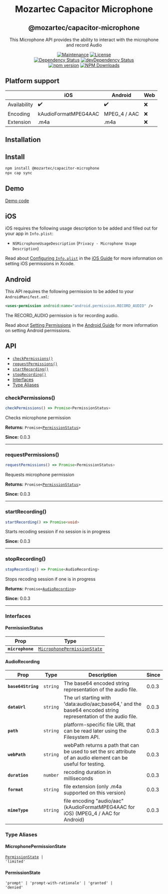 <div align="center">
  <h1>Mozartec Capacitor Microphone</h1>
  <h2>@mozartec/capacitor-microphone</h2>

This Microphone API provides the ability to interact with the microphone and record Audio

[![Maintenance](https://img.shields.io/badge/maintained-yes-green.svg)](https://github.com/mozartec/capacitor-microphone/graphs/commit-activity) [![License](https://img.shields.io/npm/l/@mozartec/capacitor-microphone.svg)](/LICENSE)
<br>
[![Dependency Status](https://david-dm.org/mozartec/capacitor-microphone.svg)](https://david-dm.org/mozartec/capacitor-microphone) [![devDependency Status](https://david-dm.org/mozartec/capacitor-microphone/dev-status.svg)](https://david-dm.org/mozartec/capacitor-microphone?type=dev)
<br>
[![npm version](https://badge.fury.io/js/%40mozartec%2Fcapacitor-microphone.svg)](https://www.npmjs.com/package/@mozartec/capacitor-microphone) [![NPM Downloads](https://img.shields.io/npm/dw/@mozartec/capacitor-microphone)](https://www.npmjs.com/package/@mozartec/capacitor-microphone)

</div>
  
## Platform support
|              | iOS                  | Android            | Web                |
| ------------ |--------------------- | ------------------ | ------------------ |
| Availability | :heavy_check_mark:   | :heavy_check_mark: | :x:                |
| Encoding     | kAudioFormatMPEG4AAC | MPEG_4 / AAC       | :x:                |
| Extension    | .m4a                 | .m4a               | :x:                |

## Installation

## Install

```bash
npm install @mozartec/capacitor-microphone
npx cap sync
```

## Demo

[Demo code](_demo/)

## iOS

iOS requires the following usage description to be added and filled out for your app in `Info.plist`:

- `NSMicrophoneUsageDescription` (`Privacy - Microphone Usage Description`)

Read about [Configuring `Info.plist`](https://capacitorjs.com/docs/ios/configuration#configuring-infoplist) in the [iOS Guide](https://capacitorjs.com/docs/ios) for more information on setting iOS permissions in Xcode.

## Android

This API requires the following permission to be added to your `AndroidManifest.xml`:

```xml
<uses-permission android:name="android.permission.RECORD_AUDIO" />
```

The RECORD_AUDIO permission is for recording audio.

Read about [Setting Permissions](https://capacitorjs.com/docs/android/configuration#setting-permissions) in the [Android Guide](https://capacitorjs.com/docs/android) for more information on setting Android permissions.

## API

<docgen-index>

- [`checkPermissions()`](#checkpermissions)
- [`requestPermissions()`](#requestpermissions)
- [`startRecording()`](#startrecording)
- [`stopRecording()`](#stoprecording)
- [Interfaces](#interfaces)
- [Type Aliases](#type-aliases)

</docgen-index>

<docgen-api>
<!--Update the source file JSDoc comments and rerun docgen to update the docs below-->

### checkPermissions()

```typescript
checkPermissions() => Promise<PermissionStatus>
```

Checks microphone permission

**Returns:** <code>Promise&lt;<a href="#permissionstatus">PermissionStatus</a>&gt;</code>

**Since:** 0.0.3

---

### requestPermissions()

```typescript
requestPermissions() => Promise<PermissionStatus>
```

Requests microphone permission

**Returns:** <code>Promise&lt;<a href="#permissionstatus">PermissionStatus</a>&gt;</code>

**Since:** 0.0.3

---

### startRecording()

```typescript
startRecording() => Promise<void>
```

Starts recoding session if no session is in progress

**Since:** 0.0.3

---

### stopRecording()

```typescript
stopRecording() => Promise<AudioRecording>
```

Stops recoding session if one is in progress

**Returns:** <code>Promise&lt;<a href="#audiorecording">AudioRecording</a>&gt;</code>

**Since:** 0.0.3

---

### Interfaces

#### PermissionStatus

| Prop             | Type                                                                            |
| ---------------- | ------------------------------------------------------------------------------- |
| **`microphone`** | <code><a href="#microphonepermissionstate">MicrophonePermissionState</a></code> |

#### AudioRecording

| Prop               | Type                | Description                                                                                                     | Since |
| ------------------ | ------------------- | --------------------------------------------------------------------------------------------------------------- | ----- |
| **`base64String`** | <code>string</code> | The base64 encoded string representation of the audio file.                                                     | 0.0.3 |
| **`dataUrl`**      | <code>string</code> | The url starting with 'data:audio/aac;base64,' and the base64 encoded string representation of the audio file.  | 0.0.3 |
| **`path`**         | <code>string</code> | platform-specific file URL that can be read later using the Filesystem API.                                     | 0.0.3 |
| **`webPath`**      | <code>string</code> | webPath returns a path that can be used to set the src attribute of an audio element can be useful for testing. | 0.0.3 |
| **`duration`**     | <code>number</code> | recoding duration in milliseconds                                                                               | 0.0.3 |
| **`format`**       | <code>string</code> | file extension (only .m4a supported on this version)                                                            | 0.0.3 |
| **`mimeType`**     | <code>string</code> | file encoding "audio/aac" (kAudioFormatMPEG4AAC for iOS) (MPEG_4 / AAC for Android)                             | 0.0.3 |

### Type Aliases

#### MicrophonePermissionState

<code><a href="#permissionstate">PermissionState</a> | 'limited'</code>

#### PermissionState

<code>'prompt' | 'prompt-with-rationale' | 'granted' | 'denied'</code>

</docgen-api>
